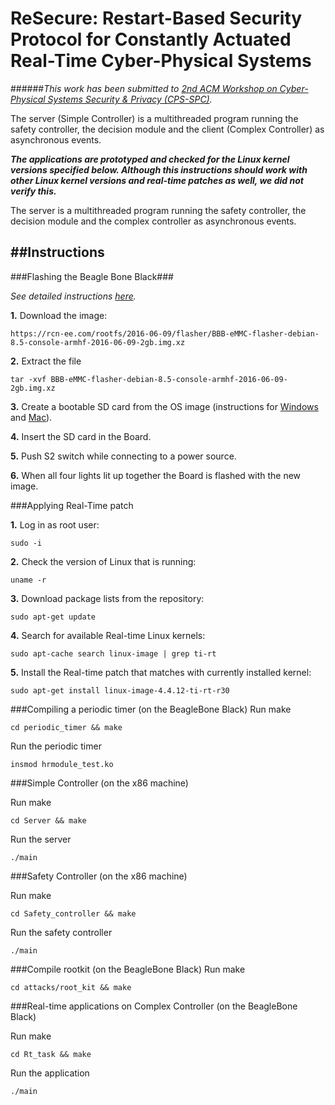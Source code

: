ReSecure: Restart-Based Security Protocol for Constantly Actuated Real-Time Cyber-Physical Systems
=====================

######*This work has been submitted to [2nd ACM Workshop on Cyber-Physical Systems Security & Privacy (CPS-SPC)](http://eecs.oregonstate.edu/cps-spc/).*



The server (Simple Controller) is a multithreaded program running the safety controller, the decision module and the client (Complex Controller) as asynchronous events.

**_The applications are prototyped and checked for the Linux kernel versions specified below. Although this instructions should work with other Linux kernel versions and real-time patches as well, we did not verify this._**

The server is a multithreaded program running the safety controller, the decision module and the complex controller as asynchronous events.

##Instructions
----

###Flashing the Beagle Bone Black###

*See detailed instructions [here](http://derekmolloy.ie/write-a-new-image-to-the-beaglebone-black/).*

__1.__ Download the image:

	https://rcn-ee.com/rootfs/2016-06-09/flasher/BBB-eMMC-flasher-debian-8.5-console-armhf-2016-06-09-2gb.img.xz

__2.__ Extract the file

	tar -xvf BBB-eMMC-flasher-debian-8.5-console-armhf-2016-06-09-2gb.img.xz

__3.__ Create a bootable SD card from the OS image (instructions for [Windows](https://learn.adafruit.com/beaglebone-black-installing-operating-systems/windows) and [Mac](https://learn.adafruit.com/beaglebone-black-installing-operating-systems/mac-os-x)).


__4.__ Insert the SD card in the Board.


__5.__ Push S2 switch while connecting to a power source.


__6.__ When all four lights lit up together the Board is flashed with the new image.

###Applying Real-Time patch

__1.__ Log in as root user:

    sudo -i

__2.__ Check the version of Linux that is running:

    uname -r

__3.__ Download package lists from the repository:

    sudo apt-get update

__4.__ Search for available Real-­time Linux kernels:

    sudo apt­-cache search linux-image | grep ti-rt

__5.__  Install the Real-time patch that matches with currently installed kernel:

    sudo apt-get install linux-image-4.4.12-ti-rt-r30



###Compiling a periodic timer (on the BeagleBone Black)
Run make

    cd periodic_timer && make

Run the periodic timer

    insmod hrmodule_test.ko

###Simple Controller (on the x86 machine)

Run make

    cd Server && make

Run the server

	./main

###Safety Controller (on the x86 machine)

Run make

    cd Safety_controller && make

Run the safety controller

	./main

###Compile rootkit (on the BeagleBone Black)
Run make

    cd attacks/root_kit && make

[//]: # (We just need to compile the rootkit. In our application any dummy task will be high-jacked and the rootkit will run instead.)

###Real-time applications on Complex Controller (on the BeagleBone Black)

Run make

    cd Rt_task && make

Run the application

	./main
